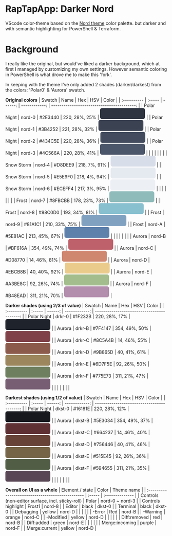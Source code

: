 # RapTapApp: Darker Nord

VScode color-theme based on the [Nord theme](https://www.nordtheme.com/docs/colors-and-palettes) color palette.
but darker and with semantic highlighting for PowerShell & Terraform.


# Background
I really like the original, but would've liked a darker background, which at first I managed by customizing my own settings.
However semantic coloring in PowerShell is what drove me to make this 'fork'.

In keeping with the theme I've only added 2 shades (darker/darkest) from the colors: 'Polar0' & 'Aurora' swatch.

**Original colors**
| Swatch      | Name   |     Hex |           HSV |                                      Color |
| :---------- | :----- | ------: | ------------: | -----------------------------------------: |
| Polar Night | nord-0 | #2E3440 | 220, 28%, 25% | ![nord-0: #2E3440](docs/colors/nord-0.svg) |
| Polar Night | nord-1 | #3B4252 | 221, 28%, 32% | ![nord-1: #3B4252](docs/colors/nord-1.svg) |
| Polar Night | nord-2 | #434C5E | 220, 28%, 36% | ![nord-2: #434C5E](docs/colors/nord-2.svg) |
| Polar Night | nord-3 | #4C566A | 220, 28%, 41% | ![nord-3: #4C566A](docs/colors/nord-3.svg) |
|             |        |         |               |                                            |
| Snow Storm  | nord-4 | #D8DEE9 | 218,  7%, 91% | ![nord-4: #D8DEE9](docs/colors/nord-4.svg) |
| Snow Storm  | nord-5 | #E5E9F0 | 218,  4%, 94% | ![nord-5: #E5E9F0](docs/colors/nord-5.svg) |
| Snow Storm  | nord-6 | #ECEFF4 | 217,  3%, 95% | ![nord-6: #ECEFF4](docs/colors/nord-6.svg) |
|             |        |         |               |                                            |
| Frost       | nord-7 | #8FBCBB | 178, 23%, 73% | ![nord-7: #8FBCBB](docs/colors/nord-7.svg) |
| Frost       | nord-8 | #88C0D0 | 193, 34%, 81% | ![nord-8: #88C0D0](docs/colors/nord-8.svg) |
| Frost       | nord-9 | #81A1C1 | 210, 33%, 75% | ![nord-9: #81A1C1](docs/colors/nord-9.svg) |
| Frost       | nord-A | #5E81AC | 213, 45%, 67% | ![nord-A: #5E81AC](docs/colors/nord-A.svg) |
|             |        |         |               |                                            |
| Aurora      | nord-B | #BF616A | 354, 49%, 74% | ![nord-B: #BF616A](docs/colors/nord-B.svg) |
| Aurora      | nord-C | #D08770 |  14, 46%, 81% | ![nord-C: #D08770](docs/colors/nord-C.svg) |
| Aurora      | nord-D | #EBCB8B |  40, 40%, 92% | ![nord-D: #EBCB8B](docs/colors/nord-D.svg) |
| Aurora      | nord-E | #A3BE8C |  92, 26%, 74% | ![nord-E: #A3BE8C](docs/colors/nord-E.svg) |
| Aurora      | nord-F | #B48EAD | 311, 21%, 70% | ![nord-F: #B48EAD](docs/colors/nord-F.svg) |

**Darker shades (using 2/3 of value)**
| Swatch      | Name   |     Hex |           HSV |                                      Color |
| :---------- | :----- | ------: | ------------: | -----------------------------------------: |
| Polar Night | drkr-0 | #1F232B | 220, 28%, 17% | ![drkr-0: #1F232B](docs/colors/drkr-0.svg) |
| Aurora      | drkr-B | #7F4147 | 354, 49%, 50% | ![drkr-B: #7F4147](docs/colors/drkr-B.svg) |
| Aurora      | drkr-C | #8C5A4B |  14, 46%, 55% | ![drkr-C: #8C5A4B](docs/colors/drkr-C.svg) |
| Aurora      | drkr-D | #9B865D |  40, 41%, 61% | ![drkr-D: #9B865D](docs/colors/drkr-D.svg) |
| Aurora      | drkr-E | #6D7F5E |  92, 26%, 50% | ![drkr-E: #6D7F5E](docs/colors/drkr-E.svg) |
| Aurora      | drkr-F | #775E73 | 311, 21%, 47% | ![drkr-F: #775E73](docs/colors/drkr-F.svg) |
|             |        |         |               |                                            |

**Darkest shades (using 1/2 of value)**
| Swatch      | Name   |     Hex |           HSV |                                      Color |
| :---------- | :----- | ------: | ------------: | -----------------------------------------: |
| Polar Night | dkst-0 | #16181E | 220, 28%, 12% | ![dkst-0: #16181E](docs/colors/dkst-0.svg) |
| Aurora      | dkst-B | #5E3034 | 354, 49%, 37% | ![dkst-B: #5E3034](docs/colors/dkst-B.svg) |
| Aurora      | dkst-C | #664237 |  14, 46%, 40% | ![dkst-C: #664237](docs/colors/dkst-C.svg) |
| Aurora      | dkst-D | #756446 |  40, 41%, 46% | ![dkst-D: #756446](docs/colors/dkst-D.svg) |
| Aurora      | dkst-E | #515E45 |  92, 26%, 36% | ![dkst-E: #515E45](docs/colors/dkst-E.svg) |
| Aurora      | dkst-F | #594655 | 311, 21%, 35% | ![dkst-F: #594655](docs/colors/dkst-F.svg) |
|             |        |         |               |                                            |

**Overall on UI as a whole**
| Element / state                                  | Color  | Theme name      |
| :----------------------------------------------- | :----- | :-------------- |
| Controls (non-editor surface, incl. sticky-roll) | Polar  | nord-0 ~ nord-3 |
| Controls highlight                               | Frost1 | nord-8          |
| Editor                                           | black  | dkst-0          |
| Terminal                                         | black  | dkst-0          |
| Debugging                                        | yellow | nord-D          |
|                                                  |        |                 |
| -Error                                           | Red    | nord-B          |
| -Warning                                         | orange | nord-C          |
| -Modified                                        | yellow | nord-D          |
|                                                  |        |                 |
| Diff:removed                                     | red    | nord-B          |
| Diff:added                                       | green  | nord-E          |
|                                                  |        |                 |
| Merge:incoming                                   | purple | nord-F          |
| Merge:current                                    | yellow | nord-D          |

